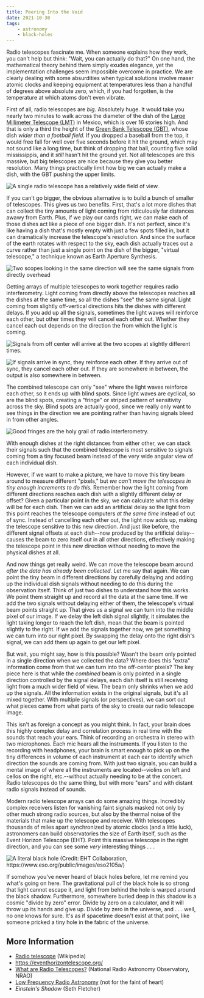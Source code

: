 ```yaml
---
title: Peering Into the Void
date: 2021-10-30
tags:
    - astronomy
    - black-holes
---
```


Radio telescopes fascinate me. When someone explains how they work, you can't help but think: "Wait, you can actually do that?" On one hand, the mathematical theory behind them simply exudes elegance, yet the implementation challenges seem impossible overcome in practice. We are clearly dealing with some absurdities when typical solutions involve maser atomic clocks and keeping equipment at temperatures less than a handful of degrees above absolute zero, which, if you had forgotten, is the temperature at which atoms don't even vibrate.

First of all, radio telescopes are *big*. Absolutely huge. It would take you nearly two minutes to walk across the diameter of the dish of the [Large Millimeter Telescope (LMT)](https://en.wikipedia.org/wiki/Large_Millimeter_Telescope) in Mexico, which is over 16 stories high. And that is only a third the height of the [Green Bank Telescope (GBT)](https://en.wikipedia.org/wiki/Green_Bank_Telescope), whose dish *wider than a football field.* If you dropped a baseball from the top, it would free fall for well over five seconds before it hit the ground, which may not sound like a long time, but think of dropping that ball, counting five solid mississippis, and it *still* hasn't hit the ground yet. Not all telescopes are this massive, but big telescopes are nice because they give you better resolution. Many things practically limit how big we can actually make a dish, with the GBT pushing the upper limits. 

![A single radio telescope has a relatively wide field of view.](single-scope.jpg)

If you can't go bigger, the obvious alternative is to build a bunch of smaller of telescopes. This gives us two benefits. First, that's a lot more dishes that can collect the tiny amounts of light coming from ridiculously far distances awawy from Earth. Plus, if we play our cards right, we can make each of those dishes act like a piece of one bigger dish. It's not perfect, since it's like having a dish that's mostly empty with just a few spots filled in, but it can dramatically increase the telescope's resolution. And since the surface of the earth rotates with respect to the sky, each dish actually traces out a curve rather than just a single point on the dish of the bigger, "virtual telescope," a technique known as Earth Aperture Synthesis.

![Two scopes looking in the same direction will see the same signals from directly overhead](two-scopes.jpg)

Getting arrays of multiple telescopes to work together requires radio interferometry. Light coming from directly above the telescopes reaches all the dishes at the same time, so all the dishes "see" the same signal. Light coming from slightly off-vertical directions hits the dishes with different delays. If you add up all the signals, sometimes the light waves will reinforce each other, but other times they will cancel each other out. Whether they cancel each out depends on the direction the from which the light is coming.

![Signals from off center will arrive at the two scopes at slightly different times.](two-scopes-off-center.jpg)

![If signals arrive in sync, they reinforce each other. If they arrive out of sync, they cancel each other out. If they are somewhere in between, the output is also somewhere in between.](stacking-signals.jpg)

The combined telescope can only "see" where the light waves reinforce each other, so it ends up with blind spots. Since light waves are cyclical, so are the blind spots, creating a "fringe" or striped pattern of sensitivity across the sky. Blind spots are actually good, since we really only want to see things in the direction we are pointing rather than having signals bleed in from other angles. 

![Good fringes are the holy grail of radio interferometry.](fringes.jpg)

With enough dishes at the right distances from either other, we can stack their signals such that the combined telescope is most sensitive to signals coming from a tiny focused beam instead of the very wide angular view of each individual dish.	

However, if we want to make a picture, we have to move this tiny beam around to measure different "pixels," but *we can't move the telescopes in tiny enough increments to do this.* Remember how the light coming from different directions reaches each dish with a slightly different delay or offset? Given a particular point in the sky, we can calculate what this delay will be for each dish. Then we can add an artificial delay so the light from this point reaches the telescope computers *at the same time* instead of out of sync. Instead of cancelling each other out, the light now adds up, making the telescope sensitive to this new direction. And just like before, the different signal offsets at each dish--now produced by the artificial delay--causes the beam to zero itself out in all other directions, effectively making the telescope point in this new direction without needing to move the physical dishes at all.

And now things get really weird. We can move the telescope beam around *after the data has already been collected.* Let me say that again. We can point the tiny beam in different directions by carefully delaying and adding up the individual dish signals without needing to do this during the observation itself. Think of just two dishes to understand how this works. We point them straight up and record all the data at the same time. If we add the two signals without delaying either of them, the telescope's virtual beam points straight up. That gives us a signal we can turn into the middle pixel of our image. If we delay the left dish signal slightly, it simulates the light taking longer to reach the left dish, mean that the beam is pointed slightly to the right. If we add the signals together now, we get something we can turn into our right pixel. By swapping the delay onto the right dish's signal, we can add them up again to get our left pixel.

But wait, you might say, how is this possible? Wasn't the beam only pointed in a single direction when we collected the data? Where does this "extra" information come from that we can turn into the off-center pixels? The key piece here is that while the *combined* beam is only pointed in a single direction controlled by the signal delays, each dish itself is still receiving light from a much wider field of view. The beam only shrinks when we add up the signals. All the information exists in the original signals, but it's all mixed together. With multiple signals (or perspectives), we can sort out what pieces came from what parts of the sky to create our radio telescope image.

This isn't as foreign a concept as you might think. In fact, your brain does this highly complex delay and correlation process in real time with the sounds that reach your ears. Think of recording an orchestra in stereo with two microphones. Each mic hears all the instruments. If you listen to the recording with headphones, your brain is smart enough to pick up on the tiny differences in volume of each instrument at each ear to identify which direction the sounds are coming from. With just two signals, you can build a mental image of where all the instruments are located--violins on left and cellos on the right, etc.--without actually needing to be at the concert. Radio telescopes do the same thing, but with more "ears" and with distant radio signals instead of sounds.

Modern radio telescope arrays can do some amazing things. Incredibly complex receivers listen for vanishing faint signals masked not only by other much strong radio sources, but also by the thermal noise of the materials that make up the telescope and receiver. With telescopes thousands of miles apart synchronized by atomic clocks (and a little luck), astronomers can build observatories the size of Earth itself, such as the Event Horizon Telescope (EHT). Point this massive telescope in the right direction, and you can see some *very* interesting things . . . 

![A literal black hole (Credit: EHT Collaboration, https://www.eso.org/public/images/eso2105a/)](./m87.jpg)

If somehow you've never heard of black holes before, let me remind you what's going on here. The gravitational pull of the black hole is so strong that light cannot escape it, and light from behind the hole is warped around the black shadow. Furthermore, somewhere buried deep in this shadow is a cosmic "divide by zero" error. Divide by zero on a calculator, and it will throw up its hands and give up. Divide by zero in the universe, and . . . well, no one knows for sure. It's as if spacetime doesn't exist at that point, like someone pricked a tiny hole in the fabric of the universe. 

## More Information

- [Radio telescope](https://en.wikipedia.org/wiki/Radio_telescope) (Wikipedia)
- https://eventhorizontelescope.org/
- [What are Radio Telescopes?](https://public.nrao.edu/telescopes/radio-telescopes/) (National Radio Astronomy Observatory, NRAO)
- [Low Frequency Radio Astronomy](http://www.ncra.tifr.res.in/ncra/gmrt/gmrt-users/low-frequency-radio-astronomy) (not for the faint of heart)
- *Einstein's Shadow* (Seth Fletcher)